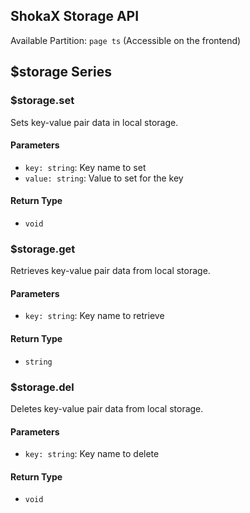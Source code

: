 ## ShokaX Storage API

Available Partition: `page ts` (Accessible on the frontend)

## $storage Series

### $storage.set

Sets key-value pair data in local storage.

#### Parameters

- `key: string`: Key name to set
- `value: string`: Value to set for the key

#### Return Type

- `void`

### $storage.get

Retrieves key-value pair data from local storage.

#### Parameters

- `key: string`: Key name to retrieve

#### Return Type

- `string`

### $storage.del

Deletes key-value pair data from local storage.

#### Parameters

- `key: string`: Key name to delete

#### Return Type

- `void`